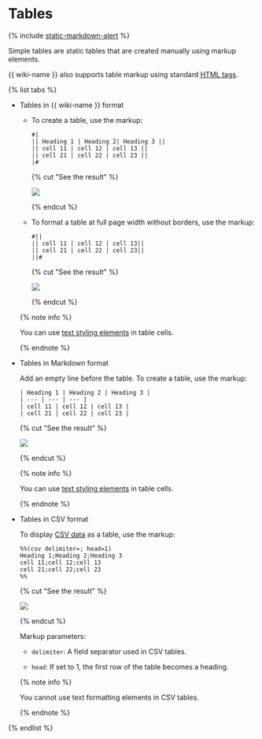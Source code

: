 # Tables

{% include [static-markdown-alert](../../_includes/wiki/static-markdown-alert.md) %}

Simple tables are static tables that are created manually using markup elements.

{{ wiki-name }} also supports table markup using standard [HTML tags](html-code.md).

{% list tabs %}

- Tables in {{ wiki-name }} format

    * To create a table, use the markup:

        ```
        #|
        || Heading 1 | Heading 2| Heading 3 ||
        || cell 11 | cell 12 | cell 13 ||
        || cell 21 | cell 22 | cell 23 ||
        |#
        ```

        {% cut "See the result" %}

        ![](../../_assets/wiki/table-with-border.png)

        {% endcut %}

    * To format a table at full page width without borders, use the markup:

        ```
        #||
        || cell 11 | cell 12 | cell 13||
        || cell 21 | cell 22 | cell 23||
        ||#
        ```

        {% cut "See the result" %}

        ![](../../_assets/wiki/table-without-border.png)

        {% endcut %}

    {% note info %}

    You can use [text styling elements](formatting.md) in table cells.

    {% endnote %}

-  Tables in Markdown format

    Add an empty line before the table.
    To create a table, use the markup:

    ```
    | Heading 1 | Heading 2 | Heading 3 |
    | --- | --- | --- |
    | cell 11 | cell 12 | cell 13 |
    | cell 21 | cell 22 | cell 23 |
    ```

    {% cut "See the result" %}

    ![](../../_assets/wiki/table-with-border.png)

    {% endcut %}

    {% note info %}

    You can use [text styling elements](formatting.md) in table cells.

    {% endnote %}

- Tables in CSV format

    To display [CSV data](csv.md) as a table, use the markup:

    ```
    %%(csv delimiter=; head=1)
    Heading 1;Heading 2;Heading 3
    cell 11;cell 12;cell 13
    cell 21;cell 22;cell 23
    %%
    ```

    {% cut "See the result" %}

    ![](../../_assets/wiki/csv-table.png)

    {% endcut %}

    Markup parameters:

    - `delimiter`: A field separator used in CSV tables.

    - `head`: If set to 1, the first row of the table becomes a heading.

    {% note info %}

    You cannot use text formatting elements in CSV tables.

    {% endnote %}

{% endlist %}
